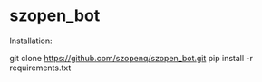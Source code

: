 # szopen_bot

Installation:

git clone https://github.com/szopenq/szopen_bot.git
pip install -r requirements.txt
